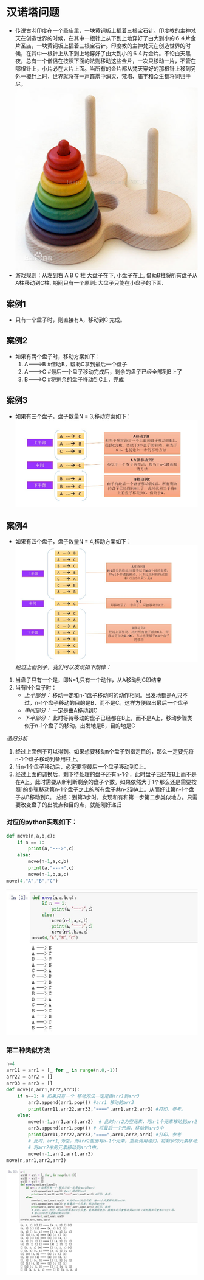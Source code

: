 # 汉诺塔问题

* 传说古老印度在一个圣庙里，一块黄铜板上插着三根宝石针。印度教的主神梵天在创造世界的时候，在其中一根针上从下到上地穿好了由大到小的６４片金片圣庙，一块黄铜板上插着三根宝石针。印度教的主神梵天在创造世界的时候，在其中一根针上从下到上地穿好了由大到小的６４片金片。不论白天黑夜，总有一个僧侣在按照下面的法则移动这些金片，一次只移动一片，不管在哪根针上，小片必在大片上面。当所有的金片都从梵天穿好的那根针上移到另外一概针上时，世界就将在一声霹雳中消灭，梵塔、庙宇和众生都将同归于尽。  
![hanoi](../../../img/hanoi.jpg)  
* 游戏规则：从左到右 A  B  C 柱 大盘子在下, 小盘子在上, 借助B柱将所有盘子从A柱移动到C柱, 期间只有一个原则: 大盘子只能在小盘子的下面.

## 案例1

* 只有一个盘子时，则直接有A，移动到C  完成。

## 案例2

* 如果有两个盘子时，移动方案如下：
    1. A--->B  #借助B，帮助C拿到最后一个盘子
    2. A--->C  #最后一个盘子移动完成后，剩余的盘子已经全部到B上了
    3. B--->C  #将剩余的盘子移动到C上，完成

## 案例3

* 如果有三个盘子，盘子数量N = 3,移动方案如下：  
![hanoi001](../../../img/hanoi001.jpg)  

## 案例4

* 如果有四个盘子，盘子数量N = 4,移动方案如下：  
![hanoi002](../../../img/hanoi002.jpg)  
*经过上面例子，我们可以发现如下规律：*

1. 当盘子只有一个是，即N=1,只有一个动作，从A移动到C即结束
2. 当有N个盘子时：
    * *上半部分：*  移动一定和n-1盘子移动时的动作相同。出发地都是A,只不过，n-1个盘子移动的目的是B，而不是C。这样方便取出最后一个盘子
    * *中间部分：*  一定是由A移动到C
    * *下半部分：*  此时等待移动的盘子已经都在B上，而不是A上，移动步骤类似于n-1个盘子的移动。出发地是B，目的地是C

*递归分析*

1. 经过上面例子可以得到。如果想要移动n个盘子到指定目的，那么一定要先将n-1个盘子移动到备用柱上。
2. 当n-1个盘子移动后，必定要将最后一个盘子移动到C上。
3. 经过上面的调换后，剩下待处理的盘子还有n-1个，此时盘子已经在B上而不是在A上。此时需要从新判断剩余的盘子个数。如果依然大于1个那么还是需要按照1的步骤移动第n-1个盘子之上的所有盘子共n-2到A上。从而好让第n-1个盘子从B移动到C。
总结：到第3步时，发现和有和第一步第二步类似地方。只需要改变盘子的出发点和目的点，就能刚好递归

### 对应的python实现如下：

````python
def move(n,a,b,c):
    if n == 1: 
        print(a,"--->",c)
    else:
        move(n-1,a,c,b)
        print(a,"--->",c)
        move(n-1,b,a,c)
move(4,"A","B","C")
````  

![hanoi003](../../../img/hanoi003.jpg)  

### 第二种类似方法

````python
n=4
arr11 = arr1 = [_ for _ in range(n,0,-1)]
arr22 = arr2 = []
arr33 = arr3 = []
def move(n,arr1,arr2,arr3):
    if n==1: # 如果只有一个 移动方法一定是由arr1到arr3
        arr3.append(arr1.pop()) #arr1 移动的arr3
        print(arr11,arr22,arr33,"====",arr1,arr2,arr3) #打印，参考。
    else:
        move(n-1,arr1,arr3,arr2)  # 此时arr2为空元素，将n-1个元素移动到arr2中。
        arr3.append(arr1.pop()) # 将最后一个元素，移动到arr3中
        print(arr11,arr22,arr33,"====",arr1,arr2,arr3) #打印，参考
        # 此时，arr1,为空，而arr2里面有n-1个元素。重新调用递归，将剩余的元素移动到arr3中（此时剩余元素有n-1个）即，
        # 将arr2中的元素移动到arr3中。
        move(n-1,arr2,arr1,arr3)  
move(n,arr1,arr2,arr3)
````  

![hanoi004](../../../img/hanoi004.jpg)  
